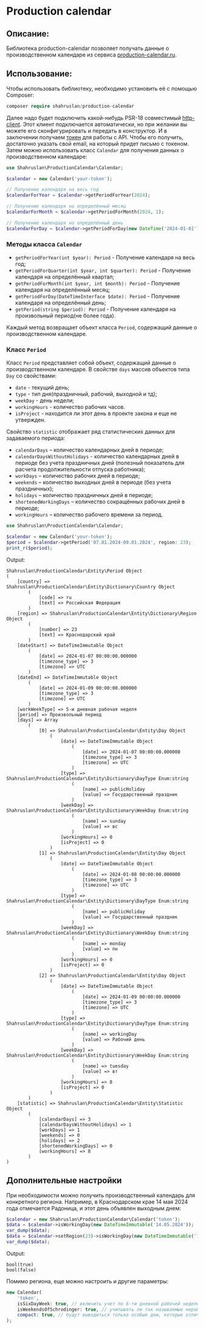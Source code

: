 # Production calendar

## Описание:

Библиотека production-calendar позволяет получать данные о производственном календаре из сервиса
[production-calendar.ru](https://production-calendar.ru/).

## Использование:

Чтобы использовать библиотеку, необходимо установить её с помощью Composer:
```php
composer require shahruslan/production-calendar
```
Далее надо будет подключить какой-нибудь PSR-18 совместимый
[http-client](https://packagist.org/providers/psr/http-client-implementation). Этот клиент подключается автоматически,
но при желании вы можете его сконфигурировать и передать в конструктор. И в заключении получаем
[токен](https://production-calendar.ru/token) для работы с API. Чтобы его получить, достаточно указать свой email, на
который придет письмо с токеном. Затем можно использовать класс `Calendar` для получения данных о производственном
календаре:
```php
use Shahruslan\ProductionCalendar\Calendar;

$calendar = new Calendar('your-token');

// Получение календаря на весь год
$calendarForYear = $calendar->getPeriodForYear(2024);

// Получение календаря на определённый месяц
$calendarForMonth = $calendar->getPeriodForMonth(2024, 1);

// Получение календаря на определённый день
$calendarForDay = $calendar->getPeriodForDay(new DateTime('2024-01-01'));
```

### Методы класса `Calendar`

- `getPeriodForYear(int $year): Period` - Получение календаря на весь год;
- `getPeriodForQuarter(int $year, int $quarter): Period` - Получение календаря на определённый квартал;
- `getPeriodForMonth(int $year, int $month): Period` - Получение календаря на определённый месяц;
- `getPeriodForDay(DateTimeInterface $date): Period` - Получение календаря на определённый день;
- `getPeriod(string $period): Period` - Получение календаря на произвольный период(не более года).

Каждый метод возвращает объект класса `Period`, содержащий данные о производственном календаре.

### Класс `Period`

Класс `Period` представляет собой объект, содержащий данные о производственном календаре. В свойстве `days` массив
объектов типа `Day` со свойствами:
- `date` - текущий день;
- `type` - тип дня(праздничный, рабочий, выходной и тд);
- `weekDay` - день недели;
- `workingHours` - количество рабочих часов.
- `isProject` - находится ли этот день в проекте закона и еще не утвержден.

Свойство `statistic` отображает ряд статистических данных для задаваемого периода:
- `calendarDays` – количество календарных дней в периоде;
- `calendarDaysWithoutHolidays` - количество календарных дней в периоде без учета праздничных дней (полезный показатель
для расчета продолжительности отпуска работника);
- `workDays` – количество рабочих дней в периоде;
- `weekends` – количество выходных дней в периоде (без учета праздничных);
- `holidays` – количество праздничных дней в периоде;
- `shortenedWorkingDays` – количество сокращённых рабочих дней в периоде;
- `workingHours` – количество рабочего времени за период.

```php
use Shahruslan\ProductionCalendar\Calendar;

$calendar = new Calendar('your-token');
$period = $calendar->getPeriod('07.01.2024-09.01.2024', region: 23);
print_r($period);
```
Output:
```
Shahruslan\ProductionCalendar\Entity\Period Object
(
    [country] => Shahruslan\ProductionCalendar\Entity\Dictionary\Country Object
        (
            [code] => ru
            [text] => Российская Федерация
        )
    [region] => Shahruslan\ProductionCalendar\Entity\Dictionary\Region Object
        (
            [number] => 23
            [text] => Краснодарский край
        )
    [dateStart] => DateTimeImmutable Object
        (
            [date] => 2024-01-07 00:00:00.000000
            [timezone_type] => 3
            [timezone] => UTC
        )
    [dateEnd] => DateTimeImmutable Object
        (
            [date] => 2024-01-09 00:00:00.000000
            [timezone_type] => 3
            [timezone] => UTC
        )
    [workWeekType] => 5-и дневная рабочая неделя
    [period] => Произвольный период
    [days] => Array
        (
            [0] => Shahruslan\ProductionCalendar\Entity\Day Object
                (
                    [date] => DateTimeImmutable Object
                        (
                            [date] => 2024-01-07 00:00:00.000000
                            [timezone_type] => 3
                            [timezone] => UTC
                        )
                    [type] => Shahruslan\ProductionCalendar\Entity\Dictionary\DayType Enum:string
                        (
                            [name] => publicHoliday
                            [value] => Государственный праздник
                        )
                    [weekDay] => Shahruslan\ProductionCalendar\Entity\Dictionary\WeekDay Enum:string
                        (
                            [name] => sunday
                            [value] => вс
                        )
                    [workingHours] => 0
                    [isProject] => 0
                )
            [1] => Shahruslan\ProductionCalendar\Entity\Day Object
                (
                    [date] => DateTimeImmutable Object
                        (
                            [date] => 2024-01-08 00:00:00.000000
                            [timezone_type] => 3
                            [timezone] => UTC
                        )
                    [type] => Shahruslan\ProductionCalendar\Entity\Dictionary\DayType Enum:string
                        (
                            [name] => publicHoliday
                            [value] => Государственный праздник
                        )
                    [weekDay] => Shahruslan\ProductionCalendar\Entity\Dictionary\WeekDay Enum:string
                        (
                            [name] => monday
                            [value] => пн
                        )
                    [workingHours] => 0
                    [isProject] => 0
                )
            [2] => Shahruslan\ProductionCalendar\Entity\Day Object
                (
                    [date] => DateTimeImmutable Object
                        (
                            [date] => 2024-01-09 00:00:00.000000
                            [timezone_type] => 3
                            [timezone] => UTC
                        )
                    [type] => Shahruslan\ProductionCalendar\Entity\Dictionary\DayType Enum:string
                        (
                            [name] => workingDay
                            [value] => Рабочий день
                        )
                    [weekDay] => Shahruslan\ProductionCalendar\Entity\Dictionary\WeekDay Enum:string
                        (
                            [name] => tuesday
                            [value] => вт
                        )
                    [workingHours] => 8
                    [isProject] => 0
                )
        )
    [statistic] => Shahruslan\ProductionCalendar\Entity\Statistic Object
        (
            [calendarDays] => 3
            [calendarDaysWithoutHolidays] => 1
            [workDays] => 1
            [weekends] => 0
            [holidays] => 2
            [shortenedWorkingDays] => 0
            [workingHours] => 8
        )
)
```

## Дополнительные настройки
При необходимости можно получить производственный календарь для конкретного региона. Например, в Краснодарском крае
14 мая 2024 года отмечается Радоница, и этот день объявлен выходным днем:
```php
$calendar = new Shahruslan\ProductionCalendar\Calendar('token');
$data = $calendar->isWorkingDay(new DateTimeImmutable('14.05.2024'));
var_dump($data);
$data = $calendar->setRegion(23)->isWorkingDay(new DateTimeImmutable('14.05.2024'));
var_dump($data);

```

Output:
```shell
bool(true)
bool(false)
```


Помимо региона, еще можно настроить и другие параметры:

```php
new Calendar(
	'token',
	isSixDayWeek: true, // включить учет по 6-ти дневной рабочей неделе
	isWeekendsOfSchrodinger: true, // учитывать ли так называемые нерабочие дни с сохранением заработной платы, которые начали практиковать с 2020 года (В период пандемии COVID-19)
	compact: true, // будут выводиться только особые дни, которые отличаются от обычного календаря
);
```
